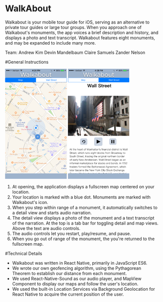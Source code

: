 # WalkAbout

Walkabout is your mobile tour guide for iOS, serving as an alternative to private tour guides or large tour groups. When you approach one of Walkabout's monuments, the app voices a brief description and history, and displays a photo and text transcript. Walkabout features eight monuments, and may be expanded to include many more.

Team:
Andrew Kim
Devin Mandelbaum
Claire Samuels 
Zander Nelson

#General Instructions

<img src="./IMG_2705.PNG" width="40%">
<img src="./IMG_2706.PNG" width="40%">

1. At opening, the application displays a fullscreen map centered on your location.
2. Your location is marked with a blue dot. Monuments are marked with Walkabout's icon.
3. When you step within range of a monument, it automatically switches to a detail view and starts audio narration.
4. The detail view displays a photo of the monument and a text transcript of the narration. At the top is a tab bar for toggling detail and map views. Above the text are audio controls.
5. The audio controls let you restart, play/resume, and pause.
6. When you go out of range of the monument, the you're returned to the fullscreen map.

#Technical Details

* Walkabout was written in React Native, primarily in JavaScript ES6.
* We wrote our own geofencing algorithm, using the Pythagorean Theorem to establish our distance from each monument.
* We used React-Native-Sound as our audio player, and MapView Component to display our maps and follow the user's location.
* We used the built-in Location Services via Background Geolocation for React Native to acquire the current position of the user.
